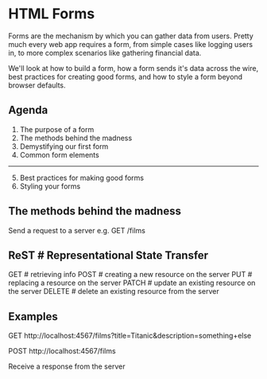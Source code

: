 # HTML Forms

Forms are the mechanism by which you can gather data from users.
Pretty much every web app requires a form, from simple cases like
logging users in, to more complex scenarios like gathering financial data.

We'll look at how to build a form, how a form sends it's data across the wire, best practices for creating good forms, and how to style a form beyond browser defaults.


## Agenda
1. The purpose of a form
2. The methods behind the madness
3. Demystifying our first form
4. Common form elements
---
5. Best practices for making good forms
6. Styling your forms


## The methods behind the madness

Send a request to a server
e.g. GET /films

ReST    # Representational State Transfer
----

GET     # retrieving info
POST    # creating a new resource on the server
PUT     # replacing a resource on the server
PATCH   # update an existing resource on the server
DELETE  # delete an existing resource from the server

Examples
--------
GET
http://localhost:4567/films?title=Titanic&description=something+else

POST
http://localhost:4567/films


Receive a response from the server
